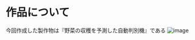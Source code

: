 # 作品について
今回作成した製作物は『野菜の収穫を予測した自動判別機』である
![image](https://github.com/Hoshino-coder/Book/assets/154045874/f4768797-0807-43c5-9eff-ff6afbdde5bf)
